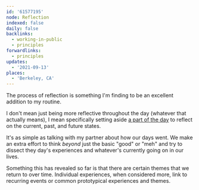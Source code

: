 ```yaml
---
id: '61577195'
node: Reflection
indexed: false
daily: false
backlinks:
  - working-in-public
  - principles
forwardlinks:
  - principles
updates:
  - '2021-09-13'
places:
  - 'Berkeley, CA'
---
```

The process of reflection is something I'm finding to be an excellent addition to my routine. 

I don't mean just being more reflective throughout the day (whatever that actually means), I mean specifically setting aside [a part of the day](principles.md) to reflect on the current, past, and future states.  

It's as simple as talking with my partner about how our days went. We make an extra effort to think *beyond* just the basic "good" or "meh" and try to dissect they day's experiences and whatever's currently going on in our lives. 

Something this has revealed so far is that there are certain themes that we return to over time. Individual experiences, when considered more, link to recurring events or common prototypical experiences and themes. 

